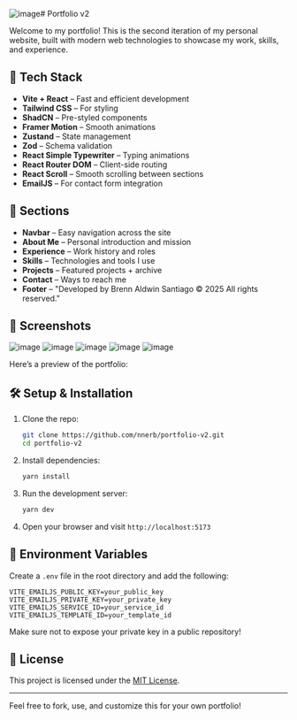 ![image](https://github.com/user-attachments/assets/72669679-06e8-43b7-bbae-d2be91a103ff)# Portfolio v2

Welcome to my portfolio! This is the second iteration of my personal website, built with modern web technologies to showcase my work, skills, and experience.

## 🚀 Tech Stack

- **Vite + React** – Fast and efficient development
- **Tailwind CSS** – For styling
- **ShadCN** – Pre-styled components
- **Framer Motion** – Smooth animations
- **Zustand** – State management
- **Zod** – Schema validation
- **React Simple Typewriter** – Typing animations
- **React Router DOM** – Client-side routing
- **React Scroll** – Smooth scrolling between sections
- **EmailJS** – For contact form integration

## 📌 Sections

- **Navbar** – Easy navigation across the site
- **About Me** – Personal introduction and mission
- **Experience** – Work history and roles
- **Skills** – Technologies and tools I use
- **Projects** – Featured projects + archive
- **Contact** – Ways to reach me
- **Footer** – "Developed by Brenn Aldwin Santiago © 2025 All rights reserved."

## 🎨 Screenshots
![image](https://github.com/user-attachments/assets/4f80fc8e-46ed-4836-b65b-0c62194f2c46)
![image](https://github.com/user-attachments/assets/da4f2e3f-d9ee-4924-b92f-1e65520d86ff)
![image](https://github.com/user-attachments/assets/65dfa10b-426e-4e44-89bc-90bcff1fe138)
![image](https://github.com/user-attachments/assets/2e99c328-afb0-42bd-8fbf-fe2b91faba01)
![image](https://github.com/user-attachments/assets/96062e2b-1a51-43ce-8253-7ee0c6647a56)






Here’s a preview of the portfolio:

## 🛠️ Setup & Installation

1. Clone the repo:

   ```bash
   git clone https://github.com/nnerb/portfolio-v2.git
   cd portfolio-v2
   ```

2. Install dependencies:

   ```bash
   yarn install
   ```

3. Run the development server:

   ```bash
   yarn dev
   ```

4. Open your browser and visit `http://localhost:5173`

## 🔑 Environment Variables

Create a `.env` file in the root directory and add the following:

```env
VITE_EMAILJS_PUBLIC_KEY=your_public_key
VITE_EMAILJS_PRIVATE_KEY=your_private_key
VITE_EMAILJS_SERVICE_ID=your_service_id
VITE_EMAILJS_TEMPLATE_ID=your_template_id
```

Make sure not to expose your private key in a public repository!

## 🌟 License

This project is licensed under the [MIT License](LICENSE).

---

Feel free to fork, use, and customize this for your own portfolio!
